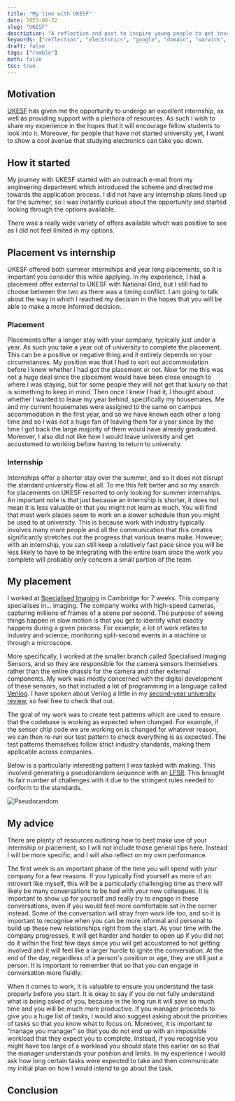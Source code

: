 ```yaml
---
title: "My time with UKESF"
date: 2023-08-22
slug: "UKESF"
description: "A reflection and post to inspire young people to get involved with electronics"
keywords: ["reflection", "electronics", "google", "domain", "warwick", "university", "student", "UKESF"]
draft: false
tags: ["ramble"]
math: false
toc: true
---
```


## Motivation

[UKESF](https://www.ukesf.org/) has given me the opportunity to undergo an excellent internship, as well as providing support with a plethora of resources. As such I wish to share my experience in the hopes that it will encourage fellow students to look into it. Moreover, for people that have not started university yet, I want to show a cool avenue that studying electronics can take you down.

## How it started

My journey with UKESF started with an outreach e-mail from my engineering department which introduced the scheme and directed me towards the application process. I did not have any internship plans lined up for the summer, so I was instantly curious about the opportunity and started looking through the options available.

There was a really wide variety of offers available which was positive to see as I did not feel limited in my options.

## Placement vs internship

UKESF offered both summer internships and year long placements, so it is important you consider this while applying. In my experience, I had a placement offer external to UKESF with National Grid, but I still had to choose between the two as there was a timing conflict. I am going to talk about the way in which I reached my decision in the hopes that you will be able to make a more informed decision.

### Placement

Placements offer a longer stay with your company, typically just under a year. As such you take a year out of university to complete the placement. This can be a positive or negative thing and it entirely depends on your circumstances. My position was that I had to sort out accommodation before I knew whether I had got the placement or not. Now for me this was not a huge deal since the placement would have been close enough to where I was staying, but for some people they will not get that luxury so that is something to keep in mind. Then once I knew I had it, I thought about whether I wanted to leave my year behind, specifically my housemates. Me and my current housemates were assigned to the same on campus accommodation in the first year, and so we have known each other a long time and so I was not a huge fan of leaving them for a year since by the time I got back the large majority of them would have already graduated. Moreover, I also did not like how I would leave university and get accustomed to working before having to return to university. 

### Internship

Internships offer a shorter stay over the summer, and so it does not disrupt the standard university flow at all. To me this felt better and so my search for placements on UKESF resorted to only looking for summer internships. An important note is that just because an internship is shorter, it does not mean it is less valuable or that you might not learn as much. You will find that most work places seem to work on a slower schedule than you might be used to at university. This is because work with industry typically involves many more people and all the communication that this creates significantly stretches out the progress that various teams make. However, with an internship, you can still keep a relatively fast pace since you will be less likely to have to be integrating with the entire team since the work you complete will probably only concern a small portion of the team.

## My placement

I worked at [Specialised Imaging](https://www.specialised-imaging.com/) in Cambridge for 7 weeks. This company specialises in... imaging. The company works with high-speed cameras, capturing millions of frames of a scene per second. The purpose of seeing things happen in slow motion is that you get to identify what exactly happens during a given process. For example, a lot of work relates to industry and science, monitoring split-second events in a machine or through a microscope.

More specifically, I worked at the smaller branch called Specialised Imaging Sensors, and so they are responsible for the camera sensors themselves rather than the entire chassis for the camera and other external components. My work was mostly concerned with the digital development of these sensors, so that included a lot of programming in a language called [Verilog](https://en.wikipedia.org/wiki/Verilog). I have spoken about Verilog a little in my [second-year university review](https://www.ryanbradshaw.dev/blog/second-review/#es2e3-cse-specific), so feel free to check that out.

The goal of my work was to create test patterns which are used to ensure that the codebase is working as expected when changed. For example, if the sensor chip code we are working on is changed for whatever reason, we can then re-run our test pattern to check everything is as expected. The test patterns themselves follow strict industry standards, making them applicable across companies.

Below is a particularly interesting pattern I was tasked with making. This involved generating a pseudorandom sequence with an [LFSR](https://www.sciencedirect.com/topics/mathematics/linear-feedback-shift-register#:~:text=A%20linear%20feedback%20shift%20register,its%20previous%20states%20(taps).
). This brought its fair number of challenges with it due to the stringent rules needed to conform to the standards.

![Pseudorandom](https://i.postimg.cc/GpVHFRtj/pseudorandom.png)

## My advice

There are plenty of resources outlining how to best make use of your internship or placement, so I will not include those general tips here. Instead I will be more specific, and I will also reflect on my own performance.

The first week is an important phase of the time you will spend with your company for a few reasons. If you typically find yourself as more of an introvert like myself, this will be a particularly challenging time as there will likely be many conversations to be had with your new colleagues. It is important to show up for yourself and really try to engage in these conversations, even if you would feel more comfortable sat in the corner instead. Some of the conversation will stray from work life too, and so it is important to recognise when you can be more informal and personal to build up these new relationships right from the start. As your time with the company progresses, it will get harder and harder to open up if you did not do it within the first few days since you will get accustomed to not getting involved and it will feel like a larger hurdle to ignite the conversation. At the end of the day, regardless of a person's position or age, they are still just a person. It is important to remember that so that you can engage in conversation more fluidly.

When it comes to work, it is valuable to ensure you understand the task properly before you start. It is okay to say if you do not fully understand what is being asked of you, because in the long run it will save so much time and you will be much more productive. If you manager proceeds to give you a huge list of tasks, I would also suggest asking about the priorities of tasks so that you know what to focus on. Moreover, it is important to "manage you manager" so that you do not end up with an impossible workload that they expect you to complete. Instead, if you recognise you might have too large of a workload you should state this earlier on so that the manager understands your position and limits. In my experience I would ask how long certain tasks were expected to take and then communicate my initial plan on how I would intend to go about the task. 

## Conclusion